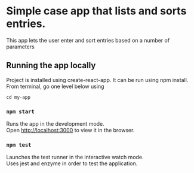 # Simple case app that lists and sorts entries.

This app lets the user enter and sort entries based on a number of parameters 

## Running the app locally

Project is installed using create-react-app. It can be run using npm install. From terminal, go one level below using 


```shell
cd my-app
```

### `npm start`

Runs the app in the development mode.\
Open [http://localhost:3000](http://localhost:3000) to view it in the browser.

### `npm test`

Launches the test runner in the interactive watch mode.\
Uses jest and enzyme in order to test the application.

